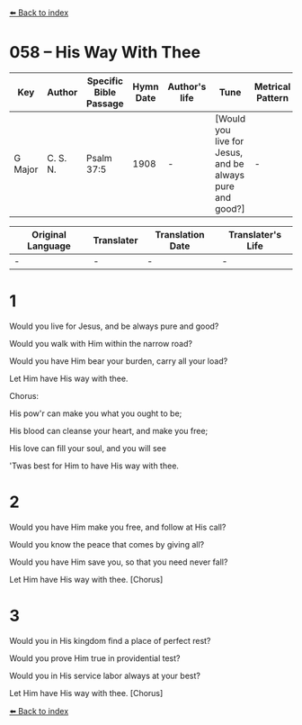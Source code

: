 [⬅️ Back to index](../README.md)

# 058 – His Way With Thee

Key | Author   | Specific Bible Passage     |Hymn Date |Author's life |Tune |Metrical Pattern   |Composer/Source
-- | --------- | ---------------------------|----------|--------------|-----|-------------------|-------------  
G Major |C. S. N. |Psalm 37:5 |1908 |- |[Would you live for Jesus, and be always pure and good?] |- |Rev. Cyrus S. Nusbaum

Original Language | Translater | Translation Date   | Translater's Life  
----------------- | --------- | --------------------|-------------     
\- |- |- |-




# 1

Would you live for Jesus, and be always pure and good?

Would you walk with Him within the narrow road?

Would you have Him bear your burden, carry all your load?

Let Him have His way with thee.



Chorus:

His pow'r can make you what you ought to be;

His blood can cleanse your heart, and make you free;

His love can fill your soul, and you will see

'Twas best for Him to have His way with thee.



# 2

Would you have Him make you free, and follow at His call?

Would you know the peace that comes by giving all?

Would you have Him save you, so that you need never fall?

Let Him have His way with thee.  [Chorus]



# 3

Would you in His kingdom find a place of perfect rest?

Would you prove Him true in providential test?

Would you in His service labor always at your best?

Let Him have His way with thee.  [Chorus]

[⬅️ Back to index](../README.md)
